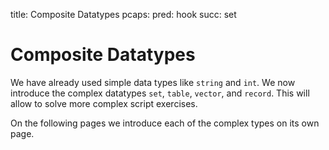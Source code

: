 title: Composite Datatypes
pcaps: 
pred: hook
succ: set

Composite Datatypes
===================

We have already used simple data types like `string` and `int`. 
We now introduce the complex datatypes
`set`, `table`, `vector`, and `record`. This will allow to solve more
complex script exercises.

On the following pages we introduce each of the complex types on its own page.
